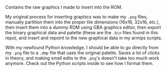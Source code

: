 Contains the raw graphics I made to insert into the ROM.

My original process for inserting graphics was to make my `.png` files, manually partition them into the proper tile dimensions (16x16, 32x16, etc.), then insert them into a dummy ROM using GBA graphics editor, then export the binary graphical data and palette (these are the `.bin` files found in this repo), and insert and repoint to the new graphical data in my armips scripts.

With my newfound Python knowledge, I should be able to go directly from my `.png` file to a `.dmp` file that uses the original palette. Saves a lot of clicks in theory, and making small edits to the `.png`'s doesn't take too much work anymore. Check out the Python scripts inside to see how I format them.